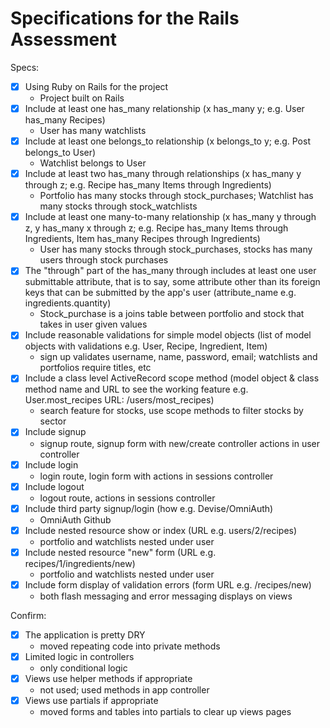 # Specifications for the Rails Assessment

Specs:
- [x] Using Ruby on Rails for the project 
    - Project built on Rails
- [x] Include at least one has_many relationship (x has_many y; e.g. User has_many Recipes)
    - User has many watchlists
- [x] Include at least one belongs_to relationship (x belongs_to y; e.g. Post belongs_to User)
    - Watchlist belongs to User
- [x] Include at least two has_many through relationships (x has_many y through z; e.g. Recipe has_many Items through Ingredients)
    - Portfolio has many stocks through stock_purchases; Watchlist has many stocks through stock_watchlists
- [x] Include at least one many-to-many relationship (x has_many y through z, y has_many x through z; e.g. Recipe has_many Items through Ingredients, Item has_many Recipes through Ingredients)
    - User has many stocks through stock_purchases, stocks has many users through stock purchases
- [x] The "through" part of the has_many through includes at least one user submittable attribute, that is to say, some attribute other than its foreign keys that can be submitted by the app's user (attribute_name e.g. ingredients.quantity)
    - Stock_purchase is a joins table between portfolio and stock that takes in user given values 
- [x] Include reasonable validations for simple model objects (list of model objects with validations e.g. User, Recipe, Ingredient, Item)
    - sign up validates username, name, password, email; watchlists and portfolios require titles, etc
- [x] Include a class level ActiveRecord scope method (model object & class method name and URL to see the working feature e.g. User.most_recipes URL: /users/most_recipes)
    - search feature for stocks, use scope methods to filter stocks by sector
- [x] Include signup
    - signup route, signup form with new/create controller actions in user controller
- [x] Include login
    - login route, login form with actions in sessions controller
- [x] Include logout
    - logout route, actions in sessions controller
- [x] Include third party signup/login (how e.g. Devise/OmniAuth)
    - OmniAuth Github
- [x] Include nested resource show or index (URL e.g. users/2/recipes)
    - portfolio and watchlists nested under user
- [x] Include nested resource "new" form (URL e.g. recipes/1/ingredients/new)
    - portfolio and watchlists nested under user
- [x] Include form display of validation errors (form URL e.g. /recipes/new)
    - both flash messaging and error messaging displays on views

Confirm:
- [x] The application is pretty DRY
    - moved repeating code into private methods
- [x] Limited logic in controllers
    - only conditional logic
- [x] Views use helper methods if appropriate
    - not used; used methods in app controller
- [x] Views use partials if appropriate
    - moved forms and tables into partials to clear up views pages